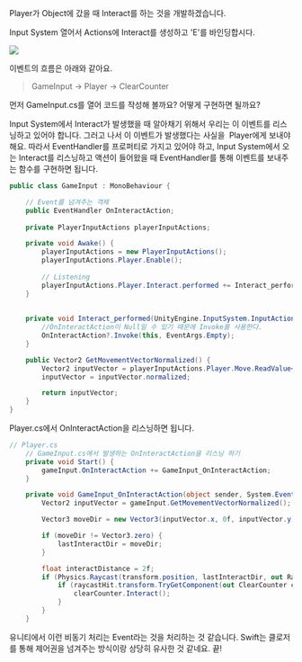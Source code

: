 Player가 Object에 갔을 때 Interact를 하는 것을 개발하겠습니다. 

Input System 열어서 Actions에 Interact를 생성하고 'E'를 바인딩합시다.

![](https://blog.kakaocdn.net/dn/c8lceb/btsplbJWlTk/Vtgx6U1DizEDTVr69PSqcK/img.png)

이벤트의 흐름은 아래와 같아요.

> GameInput -> Player -> ClearCounter

먼저 GameInput.cs를 열어 코드를 작성해 볼까요? 어떻게 구현하면 될까요?

Input System에서 Interact가 발생했을 때 알아채기 위해서 우리는 이 이벤트를 리스닝하고 있어야 합니다. 그러고 나서 이 이벤트가 발생했다는 사실을  Player에게 보내야 해요. 따라서 EventHandler를 프로퍼티로 가지고 있어야 하고, Input System에서 오는 Interact를 리스닝하고 액션이 들어왔을 때 EventHandler를 통해 이벤트를 보내주는 함수를 구현하면 됩니다. 

```c#
public class GameInput : MonoBehaviour {

	// Event를 넘겨주는 객체
    public EventHandler OnInteractAction;
    
    private PlayerInputActions playerInputActions;

    private void Awake() {
        playerInputActions = new PlayerInputActions();
        playerInputActions.Player.Enable();
        
        // Listening
        playerInputActions.Player.Interact.performed += Interact_performed;
    }
    
    
    private void Interact_performed(UnityEngine.InputSystem.InputAction.CallbackContext obj) {
    	//OnInteractAction이 Null일 수 있기 때문에 Invoke를 사용한다.
        OnInteractAction?.Invoke(this, EventArgs.Empty);
    }

    public Vector2 GetMovementVectorNormalized() {
        Vector2 inputVector = playerInputActions.Player.Move.ReadValue<Vector2>();
        inputVector = inputVector.normalized;

        return inputVector;
    }
}
```

Player.cs에서 OnInteractAction을 리스닝하면 됩니다.

```c#
// Player.cs
	// GameInput.cs에서 발생하는 OnInteractAction을 리스닝 하기
    private void Start() {
    	gameInput.OnInteractAction += GameInput_OnInteractAction;
    }

    private void GameInput_OnInteractAction(object sender, System.EventArgs e) {
        Vector2 inputVector = gameInput.GetMovementVectorNormalized();

        Vector3 moveDir = new Vector3(inputVector.x, 0f, inputVector.y);

        if (moveDir != Vector3.zero) {
            lastInteractDir = moveDir;
        }

        float interactDistance = 2f;
        if (Physics.Raycast(transform.position, lastInteractDir, out RaycastHit raycastHit, interactDistance, counterLayerMask)) {
            if (raycastHit.transform.TryGetComponent(out ClearCounter clearCounter)) {
                clearCounter.Interact();
            }
        }
    }
```

유니티에서 이런 비동기 처리는 Event라는 것을 처리하는 것 같습니다. Swift는 클로저를 통해 제어권을 넘겨주는 방식이랑 상당히 유사한 것 같네요. 끝!